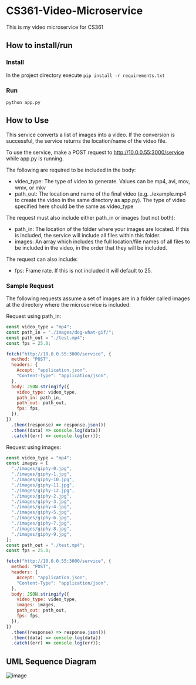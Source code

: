 # CS361-Video-Microservice

This is my video microservice for CS361

## How to install/run

### Install

In the project directory execute `pip install -r requirements.txt`

### Run

`python app.py`

## How to Use

This service converts a list of images into a video. If the conversion is successful, the service returns the location/name of the video file.

To use the service, make a POST request to http://10.0.0.55:3000/service while app.py is running.

The following are required to be included in the body:

- video_type: The type of video to generate. Values can be mp4, avi, mov, wmv, or mkv
- path_out: The location and name of the final video (e.g. ./example.mp4 to create the video in the same directory as app.py). The type of video specified here should be the same as video_type

The request must also include either path_in or images (but not both):

- path_in: The location of the folder where your images are located. If this is included, the service will include all files within this folder.
- images: An array which includes the full location/file names of all files to be included in the video, in the order that they will be included.

The request can also include:

- fps: Frame rate. If this is not included it will default to 25.

### Sample Request

The following requests assume a set of images are in a folder called images at the directory where the microservice is included:

Request using path_in:

```js
const video_type = "mp4";
const path_in = "./images/dog-what-gif/";
const path_out = "./test.mp4";
const fps = 25.0;

fetch("http://10.0.0.55:3000/service", {
  method: "POST",
  headers: {
    Accept: "application.json",
    "Content-Type": "application/json",
  },
  body: JSON.stringify({
    video_type: video_type,
    path_in: path_in,
    path_out: path_out,
    fps: fps,
  }),
})
  .then((response) => response.json())
  .then((data) => console.log(data))
  .catch((err) => console.log(err));
```

Request using images:

```js
const video_type = "mp4";
const images = [
  "./images/giphy-0.jpg",
  "./images/giphy-1.jpg",
  "./images/giphy-10.jpg",
  "./images/giphy-11.jpg",
  "./images/giphy-12.jpg",
  "./images/giphy-2.jpg",
  "./images/giphy-3.jpg",
  "./images/giphy-4.jpg",
  "./images/giphy-5.jpg",
  "./images/giphy-6.jpg",
  "./images/giphy-7.jpg",
  "./images/giphy-8.jpg",
  "./images/giphy-9.jpg",
];
const path_out = "./test.mp4";
const fps = 25.0;

fetch("http://10.0.0.55:3000/service", {
  method: "POST",
  headers: {
    Accept: "application.json",
    "Content-Type": "application/json",
  },
  body: JSON.stringify({
    video_type: video_type,
    images: images,
    path_out: path_out,
    fps: fps,
  }),
})
  .then((response) => response.json())
  .then((data) => console.log(data))
  .catch((err) => console.log(err));
```

## UML Sequence Diagram

![image](https://user-images.githubusercontent.com/11744733/198904507-81c2c445-94ce-4610-b614-f1040f37c9b3.png)
